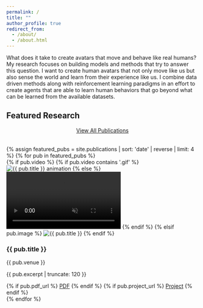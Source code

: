 ```yaml
---
permalink: /
title: ""
author_profile: true
redirect_from: 
  - /about/
  - /about.html
---
```


What does it take to create avatars that move and behave like real humans? My research focuses on building models and methods that try to answer this question. I want to create human avatars that not only move like us but also sense the world and learn from their experience like us. I combine data driven methods along with reinforcement learning paradigms in an effort to create agents that are able to learn human behaviors that go beyond what can be learned from the available datasets.

## Featured Research

<div style="text-align: center; margin-bottom: 2rem;">
  <a href="{{ '/publications/' | prepend: base_path }}" class="btn btn--large btn--primary">View All Publications</a>
</div>

<div class="featured-publications">
{% assign featured_pubs = site.publications | sort: 'date' | reverse | limit: 4 %}
{% for pub in featured_pubs %}
  <div class="featured-pub">
    <div class="featured-pub__media">
      {% if pub.video %}
        {% if pub.video contains '.gif' %}
          <img src="{{ pub.video | prepend: base_path }}" alt="{{ pub.title }} animation" class="featured-pub__video">
        {% else %}
          <video autoplay muted loop playsinline preload="auto" class="featured-pub__video">
            <source src="{{ pub.video | prepend: base_path }}" type="video/mp4">
          </video>
        {% endif %}
      {% elsif pub.image %}
        <img src="{{ pub.image | prepend: base_path }}" alt="{{ pub.title }}" class="featured-pub__video">
      {% endif %}
    </div>
    <div class="featured-pub__content">
      <h3 class="featured-pub__title">
        {{ pub.title }}
      </h3>
      <p class="featured-pub__venue">{{ pub.venue }}</p>
      <p class="featured-pub__excerpt">{{ pub.excerpt | truncate: 120 }}</p>
      <div class="featured-pub__links">
        {% if pub.pdf_url %}
          <a href="{{ pub.pdf_url }}" class="btn btn--small btn--primary">PDF</a>
        {% endif %}
        {% if pub.project_url %}
          <a href="{{ pub.project_url }}" class="btn btn--small btn--info">Project</a>
        {% endif %}
      </div>
    </div>
  </div>
{% endfor %}
</div>
